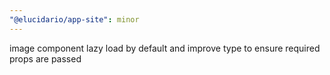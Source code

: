 ```yaml
---
"@elucidario/app-site": minor
---
```


image component lazy load by default and improve type to ensure required props are passed
